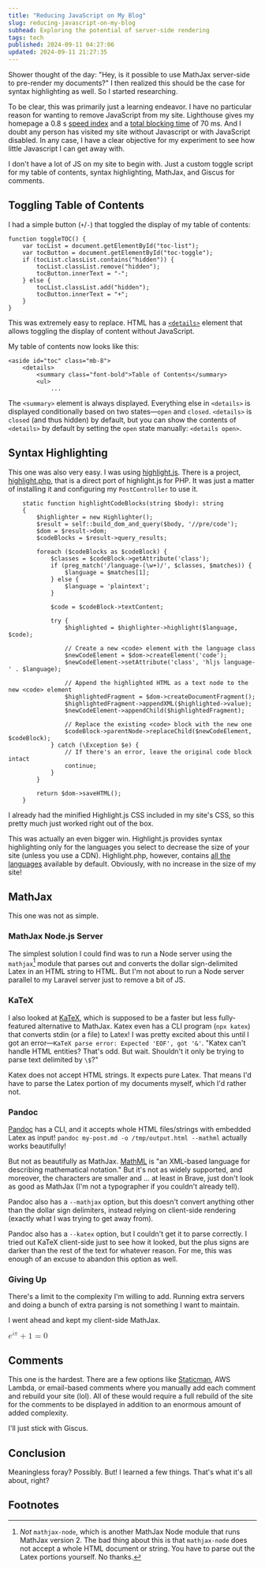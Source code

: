 ```yaml
---
title: "Reducing JavaScript on My Blog"
slug: reducing-javascript-on-my-blog
subhead: Exploring the potential of server-side rendering
tags: tech
published: 2024-09-11 04:27:06
updated: 2024-09-11 21:27:35
---
```


Shower thought of the day: "Hey, is it possible to use MathJax server-side to pre-render my documents?"  I then realized this should be the case for syntax highlighting as well.  So I started researching.

To be clear, this was primarily just a learning endeavor. I have no particular reason for wanting to remove JavaScript from my site.  Lighthouse gives my homepage a 0.8 s [speed index](https://developer.chrome.com/docs/lighthouse/performance/speed-index/) and a [total blocking time](https://developer.chrome.com/docs/lighthouse/performance/lighthouse-total-blocking-time/) of 70 ms.  And I doubt any person has visited my site without Javascript or with JavaScript disabled. In any case, I have a clear objective for my experiment to see how little Javascript I can get away with.

I don't have a lot of JS on my site to begin with.  Just a custom toggle script for my table of contents, syntax highlighting, MathJax, and Giscus for comments.

## Toggling Table of Contents

I had a simple button (`+`/`-`) that toggled the display of my table of contents:

```.language-javascript
function toggleTOC() {
    var tocList = document.getElementById("toc-list");
    var tocButton = document.getElementById("toc-toggle");
    if (tocList.classList.contains("hidden")) {
        tocList.classList.remove("hidden");
        tocButton.innerText = "-";
    } else {
        tocList.classList.add("hidden");
        tocButton.innerText = "+";
    }
}
```

This was extremely easy to replace.  HTML has a [`<details>`](https://developer.mozilla.org/en-US/docs/Web/HTML/Element/details) element that allows toggling the display of content without JavaScript.

My table of contents now looks like this:

```.language-html
<aside id="toc" class="mb-8">
    <details>
        <summary class="font-bold">Table of Contents</summary>
        <ul>
            ...
```
The `<summary>` element is always displayed.  Everything else in `<details>` is displayed conditionally based on two states—`open` and `closed`.  `<details>` is `closed` (and thus hidden) by default, but you can show the contents of `<details>` by default by setting the `open` state manually: `<details open>`.

## Syntax Highlighting

This one was also very easy.  I was using [highlight.js](https://highlightjs.org/).  There is a project, [highlight.php](https://github.com/scrivo/highlight.php), that is a direct port of highlight.js for PHP.  It was just a matter of installing it and configuring my `PostController` to use it.

```.language-php
    static function highlightCodeBlocks(string $body): string
    {
        $highlighter = new Highlighter();
        $result = self::build_dom_and_query($body, '//pre/code');
        $dom = $result->dom;
        $codeBlocks = $result->query_results;

        foreach ($codeBlocks as $codeBlock) {
            $classes = $codeBlock->getAttribute('class');
            if (preg_match('/language-(\w+)/', $classes, $matches)) {
                $language = $matches[1];
            } else {
                $language = 'plaintext';
            }

            $code = $codeBlock->textContent;

            try {
                $highlighted = $highlighter->highlight($language, $code);

                // Create a new <code> element with the language class
                $newCodeElement = $dom->createElement('code');
                $newCodeElement->setAttribute('class', 'hljs language-' . $language);

                // Append the highlighted HTML as a text node to the new <code> element
                $highlightedFragment = $dom->createDocumentFragment();
                $highlightedFragment->appendXML($highlighted->value);
                $newCodeElement->appendChild($highlightedFragment);

                // Replace the existing <code> block with the new one
                $codeBlock->parentNode->replaceChild($newCodeElement, $codeBlock);
            } catch (\Exception $e) {
                // If there's an error, leave the original code block intact
                continue;
            }
        }

        return $dom->saveHTML();
    }
```

I already had the minified Highlight.js CSS included in my site's CSS, so this pretty much just worked right out of the box.

This was actually an even bigger win. Highlight.js provides syntax highlighting only for the languages you select to decrease the size of your site (unless you use a CDN). Highlight.php, however, contains [all the languages](https://highlightjs.org/download) available by default. Obviously, with no increase in the size of my site!

## MathJax

This one was not as simple.

### MathJax Node.js Server

The simplest solution I could find was to run a Node server using the `mathjax`[^1] module that parses out and converts the dollar sign-delimited Latex in an HTML string to HTML.  But I'm not about to run a Node server parallel to my Laravel server just to remove a bit of JS.

### KaTeX

I also looked at [KaTeX](https://katex.org/), which is supposed to be a faster but less fully-featured alternative to MathJax.  Katex even has a CLI program (`npx katex`) that converts stdin (or a file) to Latex!  I was pretty excited about this until I got an error—`KaTeX parse error: Expected 'EOF', got '&'`.  "Katex can't handle HTML entities?  That's odd.  But wait.  Shouldn't it only be trying to parse text delimited by `\$`?"

Katex does not accept HTML strings.  It expects pure Latex.  That means I'd have to parse the Latex portion of my documents myself, which I'd rather not.

### Pandoc

[Pandoc](https://pandoc.org/) has a CLI, and it accepts whole HTML files/strings with embedded Latex as input! `pandoc my-post.md -o /tmp/output.html --mathml` actually works beautifully!

But not as beautifully as MathJax.  [MathML](https://developer.mozilla.org/en-US/docs/Web/MathML) is "an XML-based language for describing mathematical notation."  But it's not as widely supported, and moreover, the characters are smaller and ... at least in Brave, just don't look as good as MathJax (I'm not a typographer if you couldn't already tell).

Pandoc also has a `--mathjax` option, but this doesn't convert anything other than the dollar sign delimiters, instead relying on client-side rendering (exactly what I was trying to get away from).

Pandoc also has a `--katex` option, but I couldn't get it to parse correctly. I tried out KaTeX client-side just to see how it looked, but the plus signs are darker than the rest of the text for whatever reason.  For me, this was enough of an excuse to abandon this option as well.

### Giving Up

There's a limit to the complexity I'm willing to add.  Running extra servers and doing a bunch of extra parsing is not something I want to maintain.

I went ahead and kept my client-side MathJax.

<mjx-container class="MathJax CtxtMenu_Attached_0" jax="CHTML" tabindex="0" ctxtmenu_counter="0" style="font-size: 121.2%; position: relative;"><mjx-math class="MJX-TEX" aria-hidden="true"><mjx-msup><mjx-mi class="mjx-i"><mjx-c class="mjx-c1D452 TEX-I"></mjx-c></mjx-mi><mjx-script style="vertical-align: 0.363em;"><mjx-texatom size="s" texclass="ORD"><mjx-mi class="mjx-i"><mjx-c class="mjx-c1D456 TEX-I"></mjx-c></mjx-mi><mjx-mi class="mjx-i"><mjx-c class="mjx-c1D70B TEX-I"></mjx-c></mjx-mi></mjx-texatom></mjx-script></mjx-msup><mjx-mo class="mjx-n" space="3"><mjx-c class="mjx-c2B"></mjx-c></mjx-mo><mjx-mn class="mjx-n" space="3"><mjx-c class="mjx-c31"></mjx-c></mjx-mn><mjx-mo class="mjx-n" space="4"><mjx-c class="mjx-c3D"></mjx-c></mjx-mo><mjx-mn class="mjx-n" space="4"><mjx-c class="mjx-c30"></mjx-c></mjx-mn></mjx-math><mjx-assistive-mml unselectable="on" display="inline"><math xmlns="http://www.w3.org/1998/Math/MathML"><msup><mi>e</mi><mrow data-mjx-texclass="ORD"><mi>i</mi><mi>π</mi></mrow></msup><mo>+</mo><mn>1</mn><mo>=</mo><mn>0</mn></math></mjx-assistive-mml></mjx-container>

## Comments

This one is the hardest.  There are a few options like [Staticman](https://staticman.net/), AWS Lambda, or email-based comments where you manually add each comment and rebuild your site (lol). All of these would require a full rebuild of the site for the comments to be displayed in addition to an enormous amount of added complexity.

I'll just stick with Giscus.

## Conclusion

Meaningless foray? Possibly. But! I learned a few things. That's what it's all about, right?

## Footnotes

[^1]: *Not* `mathjax-node`, which is another MathJax Node module that runs MathJax version 2. The bad thing about this is that `mathjax-node` does not accept a whole HTML document or string.  You have to parse out the Latex portions yourself.  No thanks.
